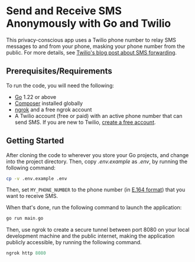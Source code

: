 # Send and Receive SMS Anonymously with Go and Twilio

This privacy-conscious app uses a Twilio phone number to relay SMS messages to and from your phone, masking your phone number from the public. For more details, see [Twilio's blog post about SMS forwarding][twilio_sms_forwarding_url].

## Prerequisites/Requirements

To run the code, you will need the following:

- [Go][go_url] 1.22 or above
- [Composer][composer_url] installed globally
- [ngrok][ngrok_url] and a free ngrok account
- A Twilio account (free or paid) with an active phone number that can send SMS.
  If you are new to Twilio, [create a free account][try_twilio_url].

## Getting Started

After cloning the code to wherever you store your Go projects, and change into the project directory.
Then, copy _.env.example_ as _.env_, by running the following command:

```bash
cp -v .env.example .env
```

Then, set `MY_PHONE_NUMBER` to the phone number (in [E.164 format][twilio_e164_format_url]) that you want to receive SMS.

When that's done, run the following command to launch the application:

```php
go run main.go
```

Then, use ngrok to create a secure tunnel between port 8080 on your local development machine and the public internet, making the application publicly accessible, by running the following command.

```php
ngrok http 8080
```

[go_url]: https://go.dev/doc/install
[composer_url]: https://getcomposer.org
[ngrok_url]: https://ngrok.com/
[try_twilio_url]: https://www.twilio.com/try-twilio
[twilio_sms_forwarding_url]: https://www.twilio.com/blog/sms-forwarding-and-responding-using-twilio-and-javascript
[twilio_e164_format_url]: https://www.twilio.com/docs/glossary/what-e164 